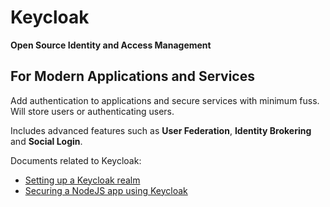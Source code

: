 # Keycloak

**Open Source Identity and Access Management**

## For Modern Applications and Services

Add authentication to applications and secure services with minimum fuss. Will store users or authenticating users.

Includes advanced features such as **User Federation**, **Identity Brokering** and **Social Login**.

Documents related to Keycloak:

- [Setting up a Keycloak realm](01-Setting-Up-A-Keycloak-Realm.md)
- [Securing a NodeJS app using Keycloak](02-Keycloak/02-Securing-A-Nodejs-App-Using-Keycloak.md)
